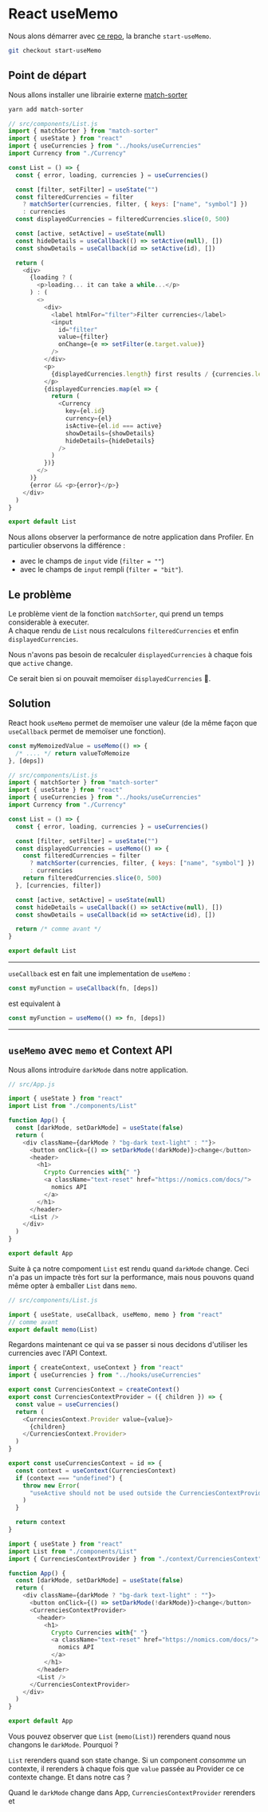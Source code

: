 # React useMemo

Nous alons démarrer avec [ce repo](https://github.com/pehaa/crypto-memo), la branche `start-useMemo`.

```bash
git checkout start-useMemo
```

## Point de départ

Nous allons installer une librairie externe [match-sorter](https://github.com/kentcdodds/match-sorter)

```bash
yarn add match-sorter
```

```js
// src/components/List.js
import { matchSorter } from "match-sorter"
import { useState } from "react"
import { useCurrencies } from "../hooks/useCurrencies"
import Currency from "./Currency"

const List = () => {
  const { error, loading, currencies } = useCurrencies()

  const [filter, setFilter] = useState("")
  const filteredCurrencies = filter
    ? matchSorter(currencies, filter, { keys: ["name", "symbol"] })
    : currencies
  const displayedCurrencies = filteredCurrencies.slice(0, 500)

  const [active, setActive] = useState(null)
  const hideDetails = useCallback(() => setActive(null), [])
  const showDetails = useCallback(id => setActive(id), [])

  return (
    <div>
      {loading ? (
        <p>loading... it can take a while...</p>
      ) : (
        <>
          <div>
            <label htmlFor="filter">Filter currencies</label>
            <input
              id="filter"
              value={filter}
              onChange={e => setFilter(e.target.value)}
            />
          </div>
          <p>
            {displayedCurrencies.length} first results / {currencies.length}
          </p>
          {displayedCurrencies.map(el => {
            return (
              <Currency
                key={el.id}
                currency={el}
                isActive={el.id === active}
                showDetails={showDetails}
                hideDetails={hideDetails}
              />
            )
          })}
        </>
      )}
      {error && <p>{error}</p>}
    </div>
  )
}

export default List
```

Nous allons observer la performance de notre application dans Profiler. En particulier observons la différence :

- avec le champs de `input` vide (`filter = ""`)
- avec le champs de `input` rempli (`filter = "bit"`).

## Le problème

Le problème vient de la fonction `matchSorter`, qui prend un temps considerable à executer.  
A chaque rendu de `List` nous recalculons `filteredCurrencies` et enfin `displayedCurrencies`.

Nous n'avons pas besoin de recalculer `displayedCurrencies` à chaque fois que `active` change.

Ce serait bien si on pouvait memoïser `displayedCurrencies` 🤔.

## Solution

React hook `useMemo` permet de memoïser une valeur (de la même façon que `useCallback` permet de memoïser une fonction).

```js
const myMemoizedValue = useMemo(() => {
  /* .... */ return valueToMemoize
}, [deps])
```

```js
// src/components/List.js
import { matchSorter } from "match-sorter"
import { useState } from "react"
import { useCurrencies } from "../hooks/useCurrencies"
import Currency from "./Currency"

const List = () => {
  const { error, loading, currencies } = useCurrencies()

  const [filter, setFilter] = useState("")
  const displayedCurrencies = useMemo(() => {
    const filteredCurrencies = filter
      ? matchSorter(currencies, filter, { keys: ["name", "symbol"] })
      : currencies
    return filteredCurrencies.slice(0, 500)
  }, [currencies, filter])

  const [active, setActive] = useState(null)
  const hideDetails = useCallback(() => setActive(null), [])
  const showDetails = useCallback(id => setActive(id), [])

  return /* comme avant */
}

export default List
```

---

`useCallback` est en fait une implementation de `useMemo` :

```js
const myFunction = useCallback(fn, [deps])
```

est equivalent à

```js
const myFunction = useMemo(() => fn, [deps])
```

---

## `useMemo` avec `memo` et Context API

Nous allons introduire `darkMode` dans notre application.

```js
// src/App.js

import { useState } from "react"
import List from "./components/List"

function App() {
  const [darkMode, setDarkMode] = useState(false)
  return (
    <div className={darkMode ? "bg-dark text-light" : ""}>
      <button onClick={() => setDarkMode(!darkMode)}>change</button>
      <header>
        <h1>
          Crypto Currencies with{" "}
          <a className="text-reset" href="https://nomics.com/docs/">
            nomics API
          </a>
        </h1>
      </header>
      <List />
    </div>
  )
}

export default App
```

Suite à ça notre compoment `List` est rendu quand `darkMode` change. Ceci n'a pas un impacte très fort sur la performance, mais nous pouvons quand même opter à emballer `List` dans `memo`.

```js
// src/components/List.js

import { useState, useCallback, useMemo, memo } from "react"
// comme avant
export default memo(List)
```

Regardons maintenant ce qui va se passer si nous decidons d'utiliser les currencies avec l'API Context.

```js
import { createContext, useContext } from "react"
import { useCurrencies } from "../hooks/useCurrencies"

export const CurrenciesContext = createContext()
export const CurrenciesContextProvider = ({ children }) => {
  const value = useCurrencies()
  return (
    <CurrenciesContext.Provider value={value}>
      {children}
    </CurrenciesContext.Provider>
  )
}

export const useCurrenciesContext = id => {
  const context = useContext(CurrenciesContext)
  if (context === "undefined") {
    throw new Error(
      "useActive should not be used outside the CurrenciesContextProvider"
    )
  }

  return context
}
```

```js
import { useState } from "react"
import List from "./components/List"
import { CurrenciesContextProvider } from "./context/CurrenciesContext"

function App() {
  const [darkMode, setDarkMode] = useState(false)
  return (
    <div className={darkMode ? "bg-dark text-light" : ""}>
      <button onClick={() => setDarkMode(!darkMode)}>change</button>
      <CurrenciesContextProvider>
        <header>
          <h1>
            Crypto Currencies with{" "}
            <a className="text-reset" href="https://nomics.com/docs/">
              nomics API
            </a>
          </h1>
        </header>
        <List />
      </CurrenciesContextProvider>
    </div>
  )
}

export default App
```

Vous pouvez observer que `List` (`memo(List)`) rerenders quand nous changons le `darkMode`. Pourquoi ?

`List` rerenders quand son state change. Si un component _consomme_ un contexte, il rerenders à chaque fois que `value` passée au Provider ce ce contexte change. Et dans notre cas ?

Quand le `darkMode` change dans App, `CurrenciesContextProvider` rerenders et
